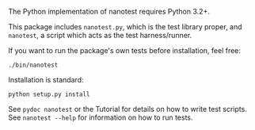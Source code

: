 The Python implementation of nanotest requires Python 3.2+.

This package includes `nanotest.py`, which is the test library proper,
and `nanotest`, a script which acts as the test harness/runner.

If you want to run the package's own tests before installation, feel
free:

    ./bin/nanotest

Installation is standard:

    python setup.py install

See `pydoc nanotest` or the Tutorial for details on how to write test
scripts. See `nanotest --help` for information on how to run tests.

